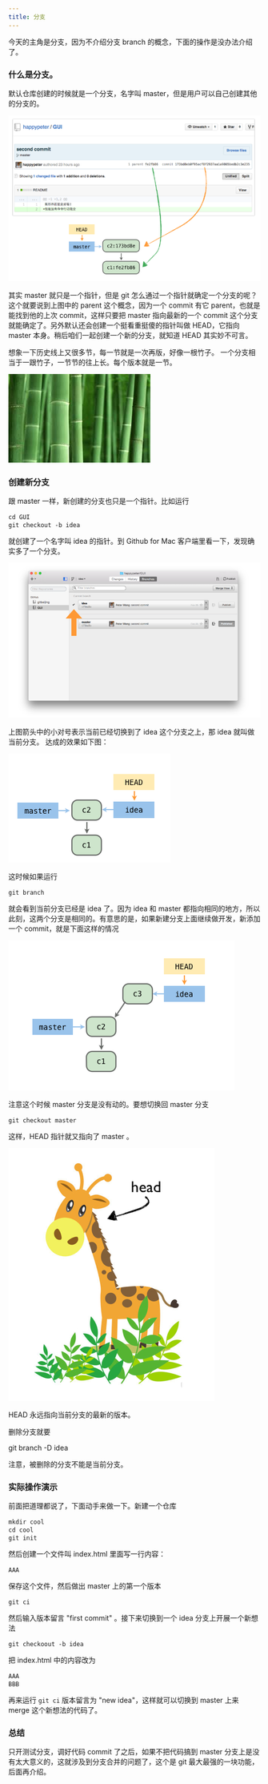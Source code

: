 ```yaml
---
title: 分支
---
```


今天的主角是分支，因为不介绍分支 branch 的概念，下面的操作是没办法介绍了。


### 什么是分支。
默认仓库创建的时候就是一个分支，名字叫 master，但是用户可以自己创建其他的分支的。

![](images/branch/branch_master.png)

其实 master 就只是一个指针，但是 git 怎么通过一个指针就确定一个分支的呢？这个就要说到上图中的 parent 这个概念，因为一个 commit 有它 parent，也就是能找到他的上次 commit，这样只要把 master 指向最新的一个 commit 这个分支就能确定了。另外默认还会创建一个挺看重挺傻的指针叫做 HEAD，它指向 master 本身。稍后咱们一起创建一个新的分支，就知道 HEAD 其实妙不可言。

想象一下历史线上又很多节，每一节就是一次再版，好像一根竹子。 一个分支相当于一跟竹子，一节节的往上长。每个版本就是一节。

![](images/branch/bamboo.jpeg)

### 创建新分支

跟 master 一样，新创建的分支也只是一个指针。比如运行

    cd GUI
    git checkout -b idea

就创建了一个名字叫 idea 的指针。到 Github for Mac 客户端里看一下，发现确实多了一个分支。

![](images/branch/mac_show_branch.png)

上图箭头中的小对号表示当前已经切换到了 idea 这个分支之上，那 idea 就叫做当前分支。 达成的效果如下图：

![](images/branch/new_branch.png)

这时候如果运行

    git branch

就会看到当前分支已经是 idea 了。因为 idea 和 master 都指向相同的地方，所以此刻，这两个分支是相同的。有意思的是，如果新建分支上面继续做开发，新添加一个 commit，就是下面这样的情况

![](images/branch/new_branch_commit.png)

注意这个时候 master 分支是没有动的。要想切换回 master 分支

    git checkout master

这样，HEAD 指针就又指向了 master 。

![](images/branch/head.png)


HEAD 永远指向当前分支的最新的版本。
<!-- stash 的报错情况很不好描述，用到得又不是挺多，所以偷懒不讲了 -->

删除分支就要

   git branch -D idea

注意，被删除的分支不能是当前分支。

### 实际操作演示

前面把道理都说了，下面动手来做一下。新建一个仓库

    mkdir cool
    cd cool
    git init

然后创建一个文件叫 index.html 里面写一行内容：

    AAA

保存这个文件，然后做出 master 上的第一个版本

    git ci 

然后输入版本留言 "first commit" 。接下来切换到一个 idea 分支上开展一个新想法

    git checkoout -b idea

把 index.html 中的内容改为

    AAA
    BBB

再来运行 `git ci` 版本留言为 "new idea"，这样就可以切换到 master 上来 merge 这个新想法的代码了。

<!-- 录视频的时候可以用 scoot schcon 演讲时候用的那个 html 的例子 -->

### 总结

只开测试分支，调好代码 commit 了之后，如果不把代码搞到 master 分支上是没有太大意义的，这就涉及到分支合并的问题了，这个是 git 最大最强的一块功能，后面再介绍。